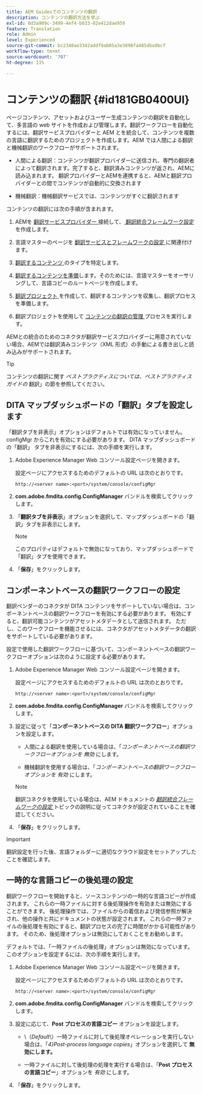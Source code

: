 ```yaml
---
title: AEM Guidesでのコンテンツの翻訳
description: コンテンツの翻訳方法を学ぶ
exl-id: 0d3a909c-3499-4ef4-b033-02e412dae959
feature: Translation
role: Admin
level: Experienced
source-git-commit: bc2348ae3342addf9ab05a3e3898fa485dba9bcf
workflow-type: tm+mt
source-wordcount: '707'
ht-degree: 11%

---
```


# コンテンツの翻訳 {#id181GB0400UI}

ページコンテンツ、アセットおよびユーザー生成コンテンツの翻訳を自動化して、多言語の web サイトを作成および管理します。翻訳ワークフローを自動化するには、翻訳サービスプロバイダーと AEM とを統合して、コンテンツを複数の言語に翻訳するためのプロジェクトを作成します。AEM では人間による翻訳と機械翻訳のワークフローがサポートされます。

- 人間による翻訳：コンテンツが翻訳プロバイダーに送信され、専門の翻訳者によって翻訳されます。完了すると、翻訳済みコンテンツが返され、AEMに読み込まれます。 翻訳プロバイダーとAEMを連携すると、AEMと翻訳プロバイダーとの間でコンテンツが自動的に交換されます

- 機械翻訳：機械翻訳サービスでは、コンテンツがすぐに翻訳されます


コンテンツの翻訳には次の手順が含まれます。

1. AEMを [ 翻訳サービスプロバイダー ](https://helpx.adobe.com/experience-manager/6-5/sites/administering/using/tc-tic.html#ConnectingtoaTranslationServiceProvider) 接続して、[ 翻訳統合フレームワーク設定 ](https://helpx.adobe.com/experience-manager/6-5/sites/administering/using/tc-tic.html#CreatingaTranslationIntegrationConfiguration) を作成します。

1. 言語マスターのページを [ 翻訳サービスとフレームワークの設定 ](https://helpx.adobe.com/experience-manager/6-5/sites/administering/using/tc-tic.html#ConfiguringPagesforTranslation) に関連付けます。

1. [ 翻訳するコンテンツ ](https://helpx.adobe.com/experience-manager/6-5/sites/administering/using/tc-rules.html?lang=ja-JP) のタイプを特定します。

1. [翻訳するコンテンツを準備](https://helpx.adobe.com/jp/experience-manager/6-5/sites/administering/using/tc-prep.html)します。そのためには、言語マスターをオーサリングして、言語コピーのルートページを作成します。

1. [ 翻訳プロジェクト ](https://experienceleague.adobe.com/docs/experience-manager-65/administering/introduction/tc-manage.html?lang=ja) を作成して、翻訳するコンテンツを収集し、翻訳プロセスを準備します。

1. 翻訳プロジェクトを使用して [ コンテンツの翻訳の管理 ](https://experienceleague.adobe.com/docs/experience-manager-65/administering/introduction/tc-manage.html?lang=ja) プロセスを実行します。


AEMとの統合のためのコネクタが翻訳サービスプロバイダーに用意されていない場合、AEMでは翻訳済みコンテンツ（XML 形式）の手動による書き出しと読み込みがサポートされます。

>[!TIP]
>
> コンテンツの翻訳に関す *ベストプラクティスについては、ベストプラクティスガイドの* 翻訳」の節を参照してください。

## DITA マップダッシュボードの「翻訳」タブを設定します

「翻訳タブを非表示」オプションはデフォルトでは有効になっていません。configMgr からこれを有効にする必要があります。 DITA マップダッシュボードの「翻訳」 タブを非表示にするには、次の手順を実行します。

1. Adobe Experience Manager Web コンソール設定ページを開きます。

   設定ページにアクセスするためのデフォルトの URL は次のとおりです。

   ```http
   http://<server name>:<port>/system/console/configMgr
   ```

1. **com.adobe.fmdita.config.ConfigManager** バンドルを検索してクリックします。

1. 「**翻訳タブを非表示**」オプションを選択して、マップダッシュボードの「翻訳」タブを非表示にします。

   >[!NOTE]
   >
   > このプロパティはデフォルトで無効になっており、マップダッシュボードで「翻訳」タブを使用できます。

1. 「**保存**」をクリックします。

## コンポーネントベースの翻訳ワークフローの設定

翻訳ベンダーのコネクタが DITA コンテンツをサポートしていない場合は、コンポーネントベースの翻訳ワークフローを有効にする必要があります。 有効にすると、翻訳可能コンテンツがアセットメタデータとして送信されます。 ただし、このワークフローを機能させるには、コネクタがアセットメタデータの翻訳をサポートしている必要があります。

設定で使用した翻訳ワークフローに基づいて、コンポーネントベースの翻訳ワークフローオプションは次のように設定する必要があります。

1. Adobe Experience Manager Web コンソール設定ページを開きます。

   設定ページにアクセスするためのデフォルトの URL は次のとおりです。

   ```http
   http://<server name>:<port>/system/console/configMgr
   ```

1. **com.adobe.fmdita.config.ConfigManager** バンドルを検索してクリックします。

1. 設定に従って「**コンポーネントベースの DITA 翻訳ワークフロー**」オプションを設定します。

   - 人間による翻訳を使用している場合は、「*コンポーネントベースの翻訳ワークフロー&#x200B;**オプションを* 無効** にします。

   - 機械翻訳を使用する場合は、「*コンポーネントベースの翻訳ワークフロー&#x200B;**オプションを* 有効** にします。

   >[!NOTE]
   >
   > 翻訳コネクタを使用している場合は、AEM ドキュメントの *[翻訳統合フレームワークの設定 ](https://helpx.adobe.com/experience-manager/6-5/sites/administering/using/tc-tic.html)* トピックの説明に従ってコネクタが設定されていることを確認してください。

1. 「**保存**」をクリックします。

<!---

This was added for 2406 CS IG

## Configure the legacy translation workflow 

It is recommended that you use the latest translation workflow, which provides enhanced performance. However, you can configure the legacy translation workflow if necessary.

Based on the translation workflow used in your setup, provide the following (property) details to configure the legacy translation workflow: the component-based translation workflow option should be configured as follows:

1.  Open the Adobe Experience Manager Web Console Configuration page.

    The default URL to access the configuration page is:

    ! Add the syntax of http as given in previous config

    Note: Configure htttp code as given in previous sample
    

1.  Search for and click on the **com.adobe.fmdita.config.ConfigManager** bundle.



1.  Configure the **Run legacy translation workflow** option as per your setup:

    -   If you use the latest translation workflow, then *Disable* \( `false`\) the **Run legacy translation workflow** option. The latest translation workflow is enabled by default. <br> 

    -   If you use the legacy translation, then *Enable \( `true`\)* the **Run legacy translation workflow** option.

1.  Click **Save**.


--->
>[!IMPORTANT]
>
> 翻訳設定を行った後、言語フォルダーに適切なクラウド設定をセットアップしたことを確認します。

## 一時的な言語コピーの後処理の設定

翻訳ワークフローを開始すると、ソースコンテンツの一時的な言語コピーが作成されます。 これらの一時ファイルに対する後処理操作を有効または無効にすることができます。 後処理操作では、ファイルからの着信および発信参照が解決され、他の操作と共にドキュメントの状態が設定されます。 これらの一時ファイルの後処理を有効にすると、翻訳プロセスの完了に時間がかかる可能性があります。 そのため、後処理オプションは無効にしておくことをお勧めします。

デフォルトでは、「一時ファイルの後処理」オプションは無効になっています。 このオプションを設定するには、次の手順を実行します。

1. Adobe Experience Manager Web コンソール設定ページを開きます。

   設定ページにアクセスするためのデフォルトの URL は次のとおりです。

   ```http
   http://<server name>:<port>/system/console/configMgr
   ```

1. **com.adobe.fmdita.config.ConfigManager** バンドルを検索してクリックします。

1. 設定に応じて、**Post プロセスの言語コピー** オプションを設定します。

   - \（*Default*\）一時ファイルに対して後処理オペレーションを実行しない場合は、「*4}Post-process language copies*」オプションを選択して **無効にします。**

   - 一時ファイルに対して後処理の処理を実行する場合は、「**Post プロセスの言語コピー**」オプションを *有効* にします。

1. 「**保存**」をクリックします。
